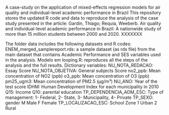 A case-study on the application of mixed-effects regression models for air quality and individual-level academic performance in Brazil
This repository stores the updated R code and data to reproduce the analysis of the case study presented in the article:
Gardin, Thiago; Requia, Weeberb. Air quality and individual-level academic performance in Brazil: A nationwide study of more than 15 million students between 2000 and 2020. XXXXXXX

The folder data includes the following datasets end R codes:
ENEM_merged_samplereport.rds: a sample dataset (as rds file) from the main dataset that contains Academic Performance and SES variables used in the analysis.
Modelo em looping.R: reproduces all the steps of the analysis and the full results.
Dictionary variables: 
NU_NOTA_REDACAO: Essay Score
NU_NOTA_OBJETIVA: General subjects Score
no2_ppb: Mean concentration of NO2 (ppb)
o3_ppb: Mean concentration of O3 (ppb)
pm25_ugm3: Mean concentration of PM2.5 (μg/m³)
NU_ANO: Year of the test score
IDHM: Human Development Index for each municipality in 2010
Q15: Income
Q10: parental education
TP_DEPENDENCIA_ADM_ESC: Type of management: 1- Federal, 2- State, 3- Municipality, 4- Private
TP_SEXO: gender M Male F Female
TP_LOCALIZACAO_ESC: School Zone 1 Urban 2 Rural

